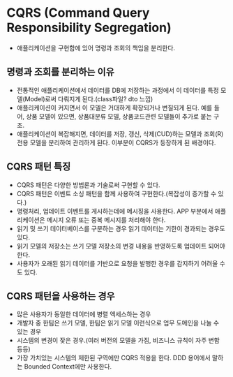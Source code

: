 # CQRS (Command Query Responsibility Segregation)
- 애플리케이션을 구현함에 있어 명령과 조회의 책임을 분리한다.

## 명령과 조회를 분리하는 이유
- 전통적인 애플리케이션에서 데이터를 DB에 저장하는 과정에서 이 데이터를 특정 모델(Model)로써 다뤄지게 된다.(class파일? dto 느낌)
- 애플리케이션이 커지면서 이 모델은 거대하게 확장되거나 변질되게 된다. 예를 들어, 상품 모델이 있으면, 상품대분류 모델, 상품코드관련 모델들이 추가로 붙는 구조.
- 애플리케이션이 복잡해지면, 데이터를 저장, 갱신, 삭제(CUD)하는 모델과 조회(R) 전용 모델을 분리하여 관리하게 된다. 이부분이 CQRS가 등장하게 된 배경이다.

## CQRS 패턴 특징
- CQRS 패턴은 다양한 방법론과 기술로써 구현할 수 있다.
- CQRS 패턴은 이벤트 소싱 패턴을 함께 사용하여 구현한다.(복잡성이 증가할 수 있다.)
- 명령처리, 업데이트 이벤트를 게시하는데에 메시징을 사용한다. APP 부분에서 애플리케이션은 메시지 오류 또는 중복 메시지를 처리해야 한다.
- 읽기 및 쓰기 데이터베이스를 구분하는 경우 읽기 데이터는 기한이 경과되는 경우도 있다.
- 읽기 모델의 저장소는 쓰기 모델 저장소의 변경 내용을 반영하도록 업데이트 되어야 한다.
- 사용자가 오래된 읽기 데이터를 기반으로 요청을 발행한 경우를 감지하기 어려울 수도 있다.

## CQRS 패턴을 사용하는 경우
- 많은 사용자가 동일한 데이터에 병렬 엑세스하는 경우
- 개발자 중 한팀은 쓰기 모델, 한팀은 읽기 모델 이런식으로 업무 도메인을 나눌 수 있는 경우
- 시스템의 변경이 잦은 경우.(여러 버전의 모델을 가짐, 비즈니스 규칙이 자주 변함 등등)
- 가장 가치있는 시스템의 제한된 구역에만 CQRS 적용을 한다. DDD 용어에서 말하는 Bounded Context에만 사용한다.
